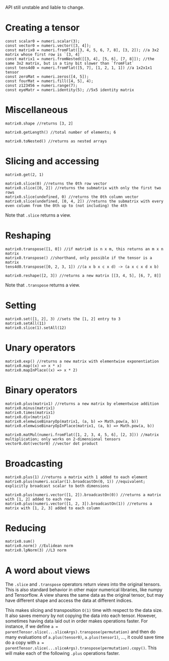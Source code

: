 API still unstable and liable to change.

# Creating a tensor

```
const scalar0 = numeri.scalar(3);
const vector0 = numeri.vector([3, 4]);
const matrix0 = numeri.fromFlat([3, 4, 5, 6, 7, 8], [3, 2]); //a 3x2 matrix whose first row is `[3, 4]`
const matrix1 = numeri.fromNested([[3, 4], [5, 6], [7, 8]]); //the same 3x2 matrix, but is a tiny bit slower than `fromFlat`
const tens4d0 = numeri.fromFlat([5, 7], [1, 2, 1, 1]) //a 1x2x1x1 tensor
const zeroMat = numeri.zeros([4, 5]);
const fourMat = numeri.fill([4, 5], 4);
const z123456 = numeri.range(7);
const eyeMatr = numeri.identity(5); //5x5 identity matrix
```

# Miscellaneous

```
matrix0.shape //returns [3, 2]

matrix0.getLength() //total number of elements; 6

matrix0.toNested() //returns as nested arrays
```

# Slicing and accessing

```
matrix0.get(2, 1)

matrix0.slice(0) //returns the 0th row vector
matrix0.slice([0, 2]) //returns the submatrix with only the first two rows
matrix0.slice(undefined, 0) //returns the 0th column vector
matrix0.slice(undefined, [0, 4, 2]) //returns the submatrix with every even column from the 0th up to (not including) the 4th
```
Note that `.slice` returns a view.

# Reshaping

```
matrix0.transpose([1, 0]) //if matrix0 is n x m, this returns an m x n matrix
matrix0.transpose() //shorthand, only possible if the tensor is a matrix
tens4d0.transpose([0, 2, 3, 1]) //(a x b x c x d) -> (a x c x d x b)

matrix0.reshape([2, 3]) //returns a new matrix [[3, 4, 5], [6, 7, 8]]
```
Note that `.transpose` returns a view.

# Setting

```
matrix0.set([1, 2], 3) //sets the [1, 2] entry to 3
matrix0.setAll(11)
matrix0.slice(1).setAll(12)
```

# Unary operators

```
matrix0.exp() //returns a new matrix with elementwise exponentiation
matrix0.map((x) => x * x)
matrix0.mapInPlace((x) => x * 2)
```

# Binary operators
```
matrix0.plus(matrix1) //returns a new matrix by elementwise addition
matrix0.minus(matrix1)
matrix0.times(matrix1)
matrix0.div(matrix1)
matrix0.elemwiseBinaryOp(matrix1, (a, b) => Math.pow(a, b))
matrix0.elemwiseBinaryOpInPlace(matrix1, (a, b) => Math.pow(a, b))

matrix0.matMul(numeri.fromFlat([1, 2, 3, 4, 5, 6], [2, 3])) //matrix multiplication; only works on 2-dimensional tensors
vector0.dot(vector0) //vector dot product
```

# Broadcasting

```
matrix0.plus(1) //returns a matrix with 1 added to each element
matrix0.plus(numeri.scalar(1).broadcastOn(0, 1)) //equivalent; explicitly broadcast scalar to both dimensions

matrix0.plus(numeri.vector([1, 2]).broadcastOn(0)) //returns a matrix with [1, 2] added to each row
matrix0.plus(numeri.vector([1, 2, 3]).broadcastOn(1)) //returns a matrix with [1, 2, 3] added to each column
```

# Reducing
```
matrix0.sum()
matrix0.norm() //Eulidean norm
matrix0.lpNorm(3) //L3 norm
```

# A word about views

The `.slice` and `.transpose` operators return *views* into the original tensors.
This is also standard behavior in other major numerical libraries, like numpy and Tensorflow.
A view shares the same data as the original tensor, but may have different shape and access the data at different indices.

This makes slicing and transposition `O(1)` time with respect to the data size.
It also saves memory by not copying the data into each tensor.
However, sometimes having data laid out in order makes operations faster.
For instance, if we define `a = parentTensor.slice(...sliceArgs).transpose(permutation)` and then do many evaluations of `a.plus(tensor0)`, `a.plus(tensor1)`, ..., it could save time do a copy with `a = parentTensor.slice(...sliceArgs).transpose(permutation).copy()`.
This will make each of the following `.plus` operations faster.
